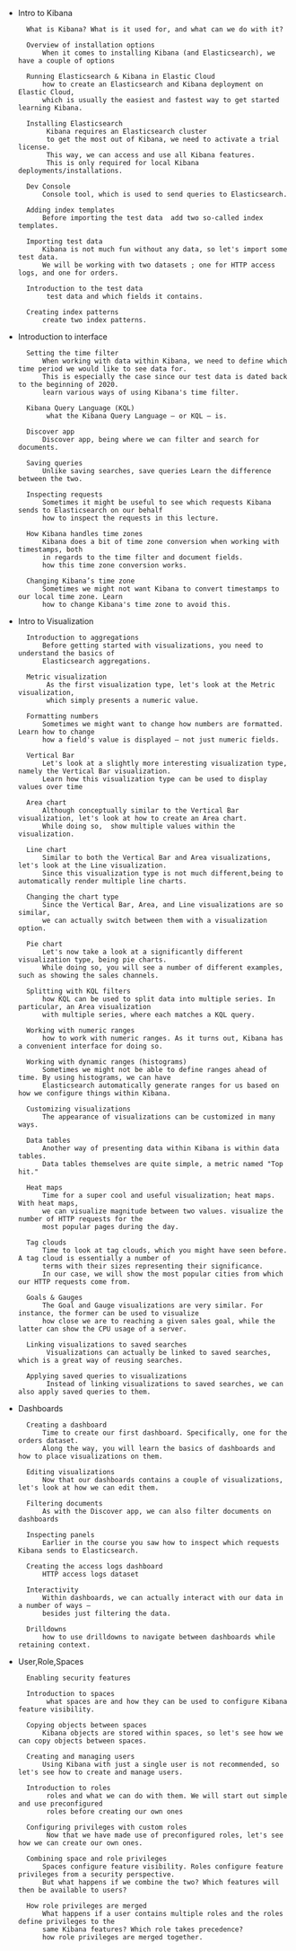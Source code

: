 - Intro to Kibana

        What is Kibana? What is it used for, and what can we do with it?

        Overview of installation options
            When it comes to installing Kibana (and Elasticsearch), we have a couple of options 

        Running Elasticsearch & Kibana in Elastic Cloud
            how to create an Elasticsearch and Kibana deployment on Elastic Cloud, 
            which is usually the easiest and fastest way to get started learning Kibana.

        Installing Elasticsearch
             Kibana requires an Elasticsearch cluster
             to get the most out of Kibana, we need to activate a trial license. 
             This way, we can access and use all Kibana features. 
             This is only required for local Kibana deployments/installations.
        
        Dev Console 
            Console tool, which is used to send queries to Elasticsearch.

        Adding index templates
            Before importing the test data  add two so-called index templates. 

        Importing test data
            Kibana is not much fun without any data, so let's import some test data. 
            We will be working with two datasets ; one for HTTP access logs, and one for orders.

        Introduction to the test data
             test data and which fields it contains.

        Creating index patterns
            create two index patterns. 


- Introduction to interface 

        Setting the time filter
            When working with data within Kibana, we need to define which time period we would like to see data for. 
            This is especially the case since our test data is dated back to the beginning of 2020. 
            learn various ways of using Kibana's time filter.

        Kibana Query Language (KQL)
             what the Kibana Query Language — or KQL — is. 
             
        Discover app
            Discover app, being where we can filter and search for documents.

        Saving queries
            Unlike saving searches, save queries Learn the difference between the two.

        Inspecting requests
            Sometimes it might be useful to see which requests Kibana sends to Elasticsearch on our behalf 
            how to inspect the requests in this lecture.

        How Kibana handles time zones
            Kibana does a bit of time zone conversion when working with timestamps, both 
            in regards to the time filter and document fields.
            how this time zone conversion works.

        Changing Kibana’s time zone
            Sometimes we might not want Kibana to convert timestamps to our local time zone. Learn 
            how to change Kibana's time zone to avoid this.


- Intro to Visualization
        
        Introduction to aggregations
            Before getting started with visualizations, you need to understand the basics of 
            Elasticsearch aggregations. 

        Metric visualization
             As the first visualization type, let's look at the Metric visualization, 
             which simply presents a numeric value.

        Formatting numbers
            Sometimes we might want to change how numbers are formatted. Learn how to change 
            how a field's value is displayed — not just numeric fields.

        Vertical Bar
            Let's look at a slightly more interesting visualization type, namely the Vertical Bar visualization. 
            Learn how this visualization type can be used to display values over time 

        Area chart
            Although conceptually similar to the Vertical Bar visualization, let's look at how to create an Area chart. 
            While doing so,  show multiple values within the visualization.

        Line chart
            Similar to both the Vertical Bar and Area visualizations, let's look at the Line visualization. 
            Since this visualization type is not much different,being to automatically render multiple line charts.

        Changing the chart type
            Since the Vertical Bar, Area, and Line visualizations are so similar, 
            we can actually switch between them with a visualization option.

        Pie chart
            Let's now take a look at a significantly different visualization type, being pie charts. 
            While doing so, you will see a number of different examples, such as showing the sales channels.
        
        Splitting with KQL filters
            how KQL can be used to split data into multiple series. In particular, an Area visualization 
            with multiple series, where each matches a KQL query.

        Working with numeric ranges
            how to work with numeric ranges. As it turns out, Kibana has a convenient interface for doing so.

        Working with dynamic ranges (histograms)
            Sometimes we might not be able to define ranges ahead of time. By using histograms, we can have 
            Elasticsearch automatically generate ranges for us based on how we configure things within Kibana. 

        Customizing visualizations
            The appearance of visualizations can be customized in many ways. 

        Data tables
            Another way of presenting data within Kibana is within data tables. 
            Data tables themselves are quite simple, a metric named "Top hit."

        Heat maps
            Time for a super cool and useful visualization; heat maps. With heat maps,
            we can visualize magnitude between two values. visualize the number of HTTP requests for the 
            most popular pages during the day.

        Tag clouds
            Time to look at tag clouds, which you might have seen before. A tag cloud is essentially a number of 
            terms with their sizes representing their significance. 
            In our case, we will show the most popular cities from which our HTTP requests come from.

        Goals & Gauges
            The Goal and Gauge visualizations are very similar. For instance, the former can be used to visualize 
            how close we are to reaching a given sales goal, while the latter can show the CPU usage of a server. 

        Linking visualizations to saved searches
             Visualizations can actually be linked to saved searches, which is a great way of reusing searches. 

        Applying saved queries to visualizations
             Instead of linking visualizations to saved searches, we can also apply saved queries to them. 


- Dashboards

        Creating a dashboard
            Time to create our first dashboard. Specifically, one for the orders dataset. 
            Along the way, you will learn the basics of dashboards and how to place visualizations on them.

        Editing visualizations
            Now that our dashboards contains a couple of visualizations, let's look at how we can edit them. 

        Filtering documents
            As with the Discover app, we can also filter documents on dashboards

        Inspecting panels
            Earlier in the course you saw how to inspect which requests Kibana sends to Elasticsearch. 
                    
        Creating the access logs dashboard
            HTTP access logs dataset

        Interactivity
            Within dashboards, we can actually interact with our data in a number of ways — 
            besides just filtering the data. 

        Drilldowns
            how to use drilldowns to navigate between dashboards while retaining context.


- User,Role,Spaces

        Enabling security features
        
        Introduction to spaces
             what spaces are and how they can be used to configure Kibana feature visibility.

        Copying objects between spaces
            Kibana objects are stored within spaces, so let's see how we can copy objects between spaces.

        Creating and managing users
            Using Kibana with just a single user is not recommended, so let's see how to create and manage users.

        Introduction to roles
             roles and what we can do with them. We will start out simple and use preconfigured 
             roles before creating our own ones  

        Configuring privileges with custom roles
             Now that we have made use of preconfigured roles, let's see how we can create our own ones.

        Combining space and role privileges
            Spaces configure feature visibility. Roles configure feature privileges from a security perspective. 
            But what happens if we combine the two? Which features will then be available to users?  

        How role privileges are merged
            What happens if a user contains multiple roles and the roles define privileges to the 
            same Kibana features? Which role takes precedence? 
            how role privileges are merged together.